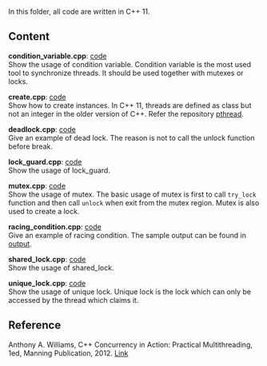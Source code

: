 In this folder, all code are written in C++ 11.

## Content
**condition_variable.cpp**: [code](https://github.com/wufan-home/concurrency/blob/master/cpp/thread/conditional_variable.cpp) <br>
Show the usage of condition variable. Condition variable is the most used tool to synchronize threads. It should be used together with mutexes or locks.

**create.cpp**: [code](https://github.com/wufan-home/concurrency/blob/master/cpp/thread/create.cpp) <br>
Show how to create instances. In C++ 11, threads are defined as class but not an integer in the older version of C++. Refer the repository [pthread]().

**deadlock.cpp**: [code](https://github.com/wufan-home/concurrency/blob/master/cpp/thread/deadlock.cpp)<br>
Give an example of dead lock. The reason is not to call the unlock function before break.

**lock_guard.cpp**: [code]() <br>
Show the usage of lock_guard.

**mutex.cpp**: [code](https://github.com/wufan-home/concurrency/blob/master/cpp/thread/mutex.cpp) <br>
Show the usage of mutex. The basic usage of mutex is first to call ```try_lock``` function and then call ```unlock``` when exit from the mutex region. Mutex is also used to create a lock.

**racing_condition.cpp**: [code](https://github.com/wufan-home/concurrency/blob/master/cpp/thread/racing_condition.cpp) <br>
Give an example of racing condition. The sample output can be found in [output]().

**shared_lock.cpp**: [code]() <br>
Show the usage of shared_lock.

**unique_lock.cpp**: [code](https://github.com/wufan-home/concurrency/blob/master/cpp/thread/unique_lock.cpp) <br>
Show the usage of unique lock. Unique lock is the lock which can only be accessed by the thread which claims it.

## Reference
Anthony A. Williams, C++ Concurrency in Action: Practical Multithreading, 1ed, Manning Publication, 2012. [Link](https://www.manning.com/books/c-plus-plus-concurrency-in-action-second-edition)<br>
